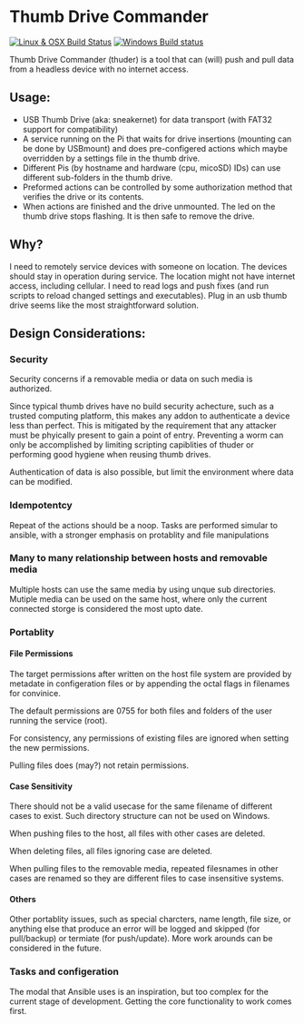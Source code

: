 # Thumb Drive Commander 

[![Linux & OSX Build Status](https://travis-ci.org/xiegeo/thuder.svg?branch=master)](https://travis-ci.org/xiegeo/thuder)
[![Windows Build status](https://ci.appveyor.com/api/projects/status/bunpw2d87nm0vks5?svg=true)](https://ci.appveyor.com/project/xiegeo/thuder)



Thumb Drive Commander (thuder) is a tool that can (will) push and pull data from a headless device with no internet access. 

## Usage:

- USB Thumb Drive (aka: sneakernet) for data transport (with FAT32 support for compatibility)
- A service running on the Pi that waits for drive insertions (mounting can be done by USBmount) and does pre-configered actions which maybe overridden by a settings file in the thumb drive.
- Different Pis (by hostname and hardware (cpu, micoSD) IDs) can use different sub-folders in the thumb drive.
- Preformed actions can be controlled by some authorization method that verifies the drive or its contents.
- When actions are finished and the drive unmounted. The led on the thumb drive stops flashing. It is then safe to remove the drive.

## Why?

I need to remotely service devices with someone on location. The devices should stay in operation during service. The location might not have internet access, including cellular. I need to read logs and push fixes (and run scripts to reload changed settings and executables). Plug in an usb thumb drive seems like the most straightforward solution.


## Design Considerations:

### Security 

Security concerns if a removable media or data on such media is authorized. 

Since typical thumb drives have no build security achecture, such as a trusted computing platform, this makes any addon to authenticate a device less than perfect. This is mitigated by the requirement that any attacker must be phyically present to gain a point of entry. Preventing a worm can only be accomplished by limiting scripting capiblities of thuder or performing good hygiene when reusing thumb drives.

Authentication of data is also possible, but limit the environment where data can be modified.

### Idempotentcy

Repeat of the actions should be a noop. Tasks are performed simular to ansible, with a stronger emphasis on protablity and file manipulations 

### Many to many relationship between hosts and removable media

Multiple hosts can use the same media by using unque sub directories. Mutiple media can be used on the same host, where only the current connected storge is considered the most upto date. 

### Portablity

#### File Permissions

The target permissions after written on the host file system are provided by metadate in configeration files or by appending the octal flags in filenames for convinice.

The default permissions are 0755 for both files and folders of the user running the service (root).

For consistency, any permissions of existing files are ignored when setting the new permissions.

Pulling files does (may?) not retain permissions.

#### Case Sensitivity

There should not be a valid usecase for the same filename of different cases to exist. Such directory structure can not be used on Windows.

When pushing files to the host, all files with other cases are deleted.

When deleting files, all files ignoring case are deleted.

When pulling files to the removable media, repeated filesnames in other cases are renamed so they are different files to case insensitive systems. 

#### Others

Other portablity issues, such as special charcters, name length, file size, or anything else that produce an error will be logged and skipped (for pull/backup) or termiate (for push/update). More work arounds can be considered in the future. 

### Tasks and configeration

The modal that Ansible uses is an inspiration, but too complex for the current stage of development. Getting the core functionality to work comes first.
